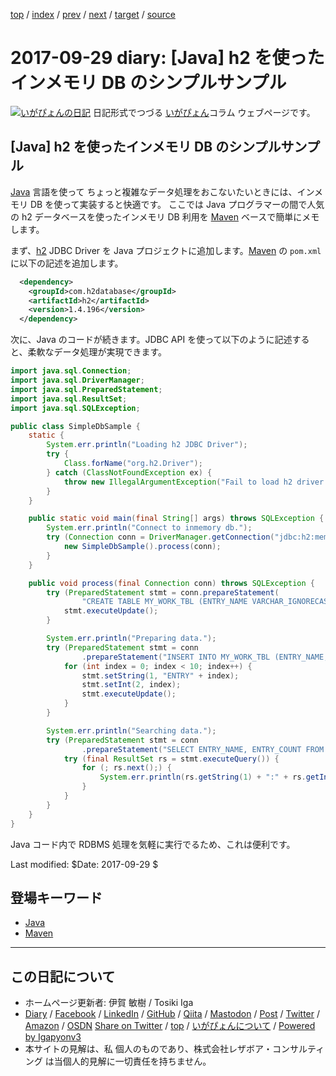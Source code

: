 [top](../index.html) 
 / [index](index.html) 
 / [prev](ig170915.html) 
 / [next](ig170930.html) 
 / [target](https://www.igapyon.jp/igapyon/diary/2017/ig170929.html) 
 / [source](https://github.com/igapyon/diary/blob/master/2017/ig170929.src.md) 

2017-09-29 diary: [Java] h2 を使ったインメモリ DB のシンプルサンプル
=====================================================================================================
[![いがぴょんの日記](https://www.igapyon.jp/igapyon/diary/images/iga202308_128.jpg "いがぴょん")](https://www.igapyon.jp/igapyon/diary/memo/memoigapyon.html) 日記形式でつづる [いがぴょん](https://www.igapyon.jp/igapyon/diary/memo/memoigapyon.html)コラム ウェブページです。

## [Java] h2 を使ったインメモリ DB のシンプルサンプル

[Java](../keyword/java.html) 言語を使って ちょっと複雑なデータ処理をおこないたいときには、インメモリ DB を使って実装すると快適です。
ここでは Java プログラマーの間で人気の h2 データベースを使ったインメモリ DB 利用を [Maven](../keyword/maven.html) ベースで簡単にメモします。

まず、[h2](https://mvnrepository.com/artifact/com.h2database/h2) JDBC Driver を Java プロジェクトに追加します。[Maven](../keyword/maven.html) の `pom.xml` に以下の記述を追加します。

```XML
  <dependency>
    <groupId>com.h2database</groupId>
    <artifactId>h2</artifactId>
    <version>1.4.196</version>
  </dependency>
```

次に、Java のコードが続きます。JDBC API を使って以下のように記述すると、柔軟なデータ処理が実現できます。

```Java
import java.sql.Connection;
import java.sql.DriverManager;
import java.sql.PreparedStatement;
import java.sql.ResultSet;
import java.sql.SQLException;

public class SimpleDbSample {
    static {
        System.err.println("Loading h2 JDBC Driver");
        try {
            Class.forName("org.h2.Driver");
        } catch (ClassNotFoundException ex) {
            throw new IllegalArgumentException("Fail to load h2 driver: " + ex.getMessage(), ex);
        }
    }

    public static void main(final String[] args) throws SQLException {
        System.err.println("Connect to inmemory db.");
        try (Connection conn = DriverManager.getConnection("jdbc:h2:mem:sfdcjdbc")) {
            new SimpleDbSample().process(conn);
        }
    }

    public void process(final Connection conn) throws SQLException {
        try (PreparedStatement stmt = conn.prepareStatement(
                "CREATE TABLE MY_WORK_TBL (ENTRY_NAME VARCHAR_IGNORECASE NOT NULL, ENTRY_COUNT INTEGER)")) {
            stmt.executeUpdate();
        }

        System.err.println("Preparing data.");
        try (PreparedStatement stmt = conn
                .prepareStatement("INSERT INTO MY_WORK_TBL (ENTRY_NAME, ENTRY_COUNT) VALUES (?, ?)")) {
            for (int index = 0; index < 10; index++) {
                stmt.setString(1, "ENTRY" + index);
                stmt.setInt(2, index);
                stmt.executeUpdate();
            }
        }

        System.err.println("Searching data.");
        try (PreparedStatement stmt = conn
                .prepareStatement("SELECT ENTRY_NAME, ENTRY_COUNT FROM MY_WORK_TBL ORDER BY ENTRY_COUNT DESC")) {
            try (final ResultSet rs = stmt.executeQuery()) {
                for (; rs.next();) {
                    System.err.println(rs.getString(1) + ":" + rs.getInt(2));
                }
            }
        }
    }
}
```

Java コード内で RDBMS 処理を気軽に実行でるため、これは便利です。

Last modified: $Date: 2017-09-29 $

## 登場キーワード

* [Java](../keyword/java.html)
* [Maven](../keyword/maven.html)

----------------------------------------------------------------------------------------------------

## この日記について

* ホームページ更新者: 伊賀 敏樹 / Tosiki Iga
* [Diary](https://www.igapyon.jp/igapyon/diary/) / [Facebook](https://www.facebook.com/igapyon) / [LinkedIn](https://www.linkedin.com/in/toshikiiga) / [GitHub](https://github.com/igapyon) / [Qiita](https://qiita.com/igapyon) / [Mastodon](https://social.vivaldi.net/@igapyon) / [Post](https://post.news/igapyon) / [Twitter](https://twitter.com/ToshikiIga) / [Amazon](https://www.amazon.co.jp/%E4%BC%8A%E8%B3%80-%E6%95%8F%E6%A8%B9/e/B004LTQWCQ) / [OSDN](https://ja.osdn.net/users/iga/)
[Share on Twitter](https://twitter.com/intent/tweet?hashtags=igapyon%2Cdiary%2C%E3%81%84%E3%81%8C%E3%81%B4%E3%82%87%E3%82%93%2CJava%2CMaven&text=%5BJava%5D+h2+%E3%82%92%E4%BD%BF%E3%81%A3%E3%81%9F%E3%82%A4%E3%83%B3%E3%83%A1%E3%83%A2%E3%83%AA+DB+%E3%81%AE%E3%82%B7%E3%83%B3%E3%83%97%E3%83%AB%E3%82%B5%E3%83%B3%E3%83%97%E3%83%AB&url=https%3A%2F%2Fwww.igapyon.jp%2Figapyon%2Fdiary%2F2017%2Fig170929.html) / [top](../index.html) / [いがぴょんについて](https://www.igapyon.jp/igapyon/diary/memo/memoigapyon.html) / [Powered by Igapyonv3](https://github.com/igapyon/igapyonv3)
* 本サイトの見解は、私 個人のものであり、株式会社レザボア・コンサルティング は当個人的見解に一切責任を持ちません。 

